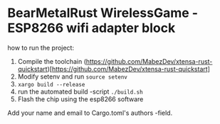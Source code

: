 # BearMetalRust WirelessGame - ESP8266 wifi adapter block

how to run the project: 
1. Compile the toolchain (https://github.com/MabezDev/xtensa-rust-quickstart)[https://github.com/MabezDev/xtensa-rust-quickstart]
2. Modify setenv and run ```source setenv```
3. ```xargo build --release```
4. run the automated build -script  ```./build.sh```
5. Flash the chip using the esp8266 software


Add your name and email to Cargo.toml's authors -field. <br/>

